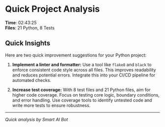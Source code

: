 # Quick Project Analysis

**Time**: 02:43:25  
**Files**: 21 Python, 8 Tests

## Quick Insights

Here are two quick improvement suggestions for your Python project:

1.  **Implement a linter and formatter:** Use a tool like `flake8` and `black` to enforce consistent code style across all files. This improves readability and reduces potential errors. Integrate this into your CI/CD pipeline for automated checks.

2.  **Increase test coverage:**  With 8 test files and 21 Python files, aim for higher code coverage. Focus on testing core logic, boundary conditions, and error handling. Use coverage tools to identify untested code and write more tests to ensure robustness.


---
*Quick analysis by Smart AI Bot*
